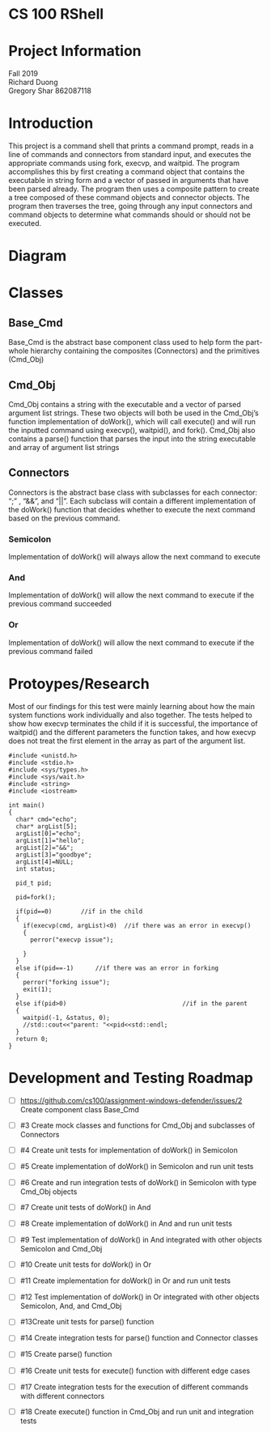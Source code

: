 # CS 100 RShell

# Project Information
Fall 2019 <br/>
Richard Duong <br/> 
Gregory Shar 862087118<br/>

# Introduction
This project is a command shell that prints a command prompt, reads in a line of commands and connectors from standard input, and executes the appropriate commands using fork, execvp, and waitpid. The program accomplishes this by first creating a command object that contains the executable in string form and a vector of passed in arguments that have been parsed already. The program then uses a composite pattern to create a tree composed of these command objects and connector objects. The program then traverses the tree, going through any input connectors and command objects to determine what commands should or should not be executed.

# Diagram

# Classes

## Base_Cmd

Base_Cmd is the abstract base component class used to help form the part-whole hierarchy containing the composites (Connectors) and the primitives (Cmd_Obj)

## Cmd_Obj

Cmd_Obj contains a string with the executable and a vector of parsed argument list strings. These two objects will both be used in the Cmd_Obj’s function implementation of doWork(), which will call execute() and will run the inputted command using execvp(), waitpid(), and fork(). Cmd_Obj also contains a parse() function that parses the input into the string executable and array of argument list strings

## Connectors

Connectors is the abstract base class with subclasses for each connector: “;” , “&&”, and “||”. Each subclass will contain a different implementation of the doWork() function that decides whether to execute the next command based on the previous command.
### Semicolon  
Implementation of doWork() will always allow the next command to execute
### And
Implementation of doWork() will allow the next command to execute if the previous command succeeded
### Or
Implementation of doWork() will allow the next command to execute if the previous command failed

# Protoypes/Research

Most of our findings for this test were mainly learning about how the main system functions work individually and also together. The tests helped to show how execvp terminates the child if it is successful, the importance of waitpid() and the different parameters the function takes, and how execvp does not treat the first element in the array as part of the argument list. 
```
#include <unistd.h>
#include <stdio.h>
#include <sys/types.h>
#include <sys/wait.h>
#include <string>
#include <iostream>

int main()
{
  char* cmd="echo";
  char* argList[5];
  argList[0]="echo";
  argList[1]="hello";
  argList[2]="&&";
  argList[3]="goodbye";
  argList[4]=NULL;
  int status;

  pid_t pid;

  pid=fork();

  if(pid==0)		//if in the child
  {
    if(execvp(cmd, argList)<0)	//if there was an error in execvp()
    {
      perror("execvp issue");

    }
  }
  else if(pid==-1)		//if there was an error in forking
  {
    perror("forking issue");
    exit(1);
  }
  else if(pid>0)								//if in the parent
  {
    waitpid(-1, &status, 0);
    //std::cout<<"parent: "<<pid<<std::endl;
  }
  return 0;
}
```
  

# Development and Testing Roadmap
- [ ] https://github.com/cs100/assignment-windows-defender/issues/2 Create component class Base_Cmd 
- [ ] #3 Create mock classes and functions for Cmd_Obj and subclasses of Connectors
- [ ] #4 Create unit tests for implementation of doWork() in Semicolon
- [ ] #5 Create implementation of doWork() in Semicolon and run unit tests
- [ ] #6 Create and run integration tests of doWork() in Semicolon with type Cmd_Obj objects
- [ ] #7 Create unit tests of doWork() in And
- [ ] #8 Create implementation of doWork() in And and run unit tests
- [ ] #9 Test implementation of doWork() in And integrated with other objects Semicolon and Cmd_Obj
- [ ] #10 Create unit tests for doWork() in Or
- [ ] #11 Create implementation for doWork() in Or and run unit tests 
- [ ] #12 Test implementation of doWork() in Or integrated with other objects Semicolon, And, and Cmd_Obj
- [ ] #13Create unit tests for parse() function
- [ ] #14 Create integration tests for parse() function and Connector classes
- [ ] #15 Create parse() function
- [ ] #16 Create unit tests for execute() function with different edge cases
- [ ] #17 Create integration tests for the execution of different commands with different connectors
- [ ] #18 Create execute() function in Cmd_Obj and run unit and integration tests



 




